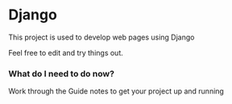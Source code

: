 # Django
This project is used to develop web pages using Django

Feel free to edit and try things out.
### What do I need to do now?
Work through the Guide notes to get your project up and running